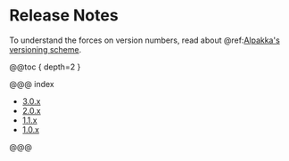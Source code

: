 # Release Notes

To understand the forces on version numbers, read about @ref:[Alpakka's versioning scheme](../other-docs/versioning.md). 

@@toc { depth=2 }

@@@ index

* [3.0.x](3.0.x.md)
* [2.0.x](2.0.x.md)
* [1.1.x](1.1.x.md)
* [1.0.x](1.0.x.md)

@@@
